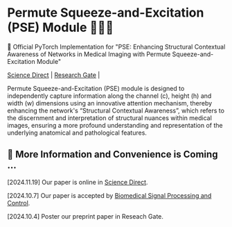 # Permute Squeeze-and-Excitation (PSE) Module 🚀🚀🚀

🌟 Official PyTorch Implementation for "PSE: Enhancing  Structural Contextual  Awareness of Networks in Medical Imaging with Permute Squeeze-and-Excitation Module"

<a href="https://doi.org/10.1016/j.bspc.2024.107052">Science Direct</a> | <a href="https://www.researchgate.net/publication/384626905_PSE_Enhancing_Structural_Contextual_Awareness_of_Networks_in_Medical_Imaging_with_Permute_Squeeze-and-Excitation_Module">Research Gate</a> | 

Permute Squeeze-and-Excitation (PSE) module is designed to independently capture information along the channel (c), height (h) and width (w) dimensions using an innovative attention mechanism, thereby enhancing the network's “Structural Contextual Awareness”, which refers to the discernment and interpretation of structural nuances within medical images, ensuring a more profound understanding and representation of the underlying anatomical and pathological features.  

## 🚧 More Information and Convenience is Coming ...
[2024.11.19] Our paper is online in [Science Direct](https://kwnsfk27.r.eu-west-1.awstrack.me/L0/https:%2F%2Fauthors.elsevier.com%2Fc%2F1k7fX6DBR3DLza/1/0102019345231077-f0929c6b-1c38-4d65-b3ac-3b08dad8e91e-000000/AGfyyfyCga7NRtZr5_Wz9OkfWV0=401).

[2024.10.7] Our paper is accepted by [Biomedical Signal Processing and Control](https://www.sciencedirect.com/journal/biomedical-signal-processing-and-control).

[2024.10.4] Poster our preprint paper in Reseach Gate.
